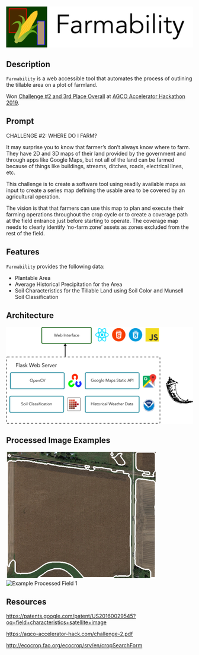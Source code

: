 ![Logo](assets/readme/logo.png)

## Description
`Farmability` is a web accessible tool that automates the process of outlining the tillable area on a plot of farmland. 

Won [Challenge #2 and 3rd Place Overall](https://devpost.com/software/farmability) at [AGCO Accelerator Hackathon 2019](https://agco-accelerator-hack.com/).

## Prompt
CHALLENGE #2: WHERE DO I FARM?

It may surprise you to know that farmer’s don’t always know where to farm. They have 2D and 3D maps of their land provided by the government and through apps like Google Maps, but not all of the land can be farmed because of things like buildings, streams, ditches, roads, electrical lines, etc.

This challenge is to create a software tool using readily available maps as input to create a series map defining the usable area to be covered by an agricultural operation.

The vision is that that farmers can use this map to plan and execute their farming operations throughout the crop cycle or to create a coverage path at the field entrance just before starting to operate. The coverage map needs to clearly identify ‘no-farm zone’ assets as zones excluded from the rest of the field.

## Features
`Farmability` provides the following data:
- Plantable Area
- Average Historical Precipitation for the Area
- Soil Characteristics for the Tillable Land using Soil Color and Munsell Soil Classification

## Architecture
![Architecture](assets/readme/architecture.png)

## Processed Image Examples
![Example Processed Field 0](assets/readme/example_processed_field_0.png)
![Example Processed Field 1](assets/readme/example_processed_field_1s.png)

## Resources
https://patents.google.com/patent/US20160029545?oq=field+characteristics+satellite+image

https://agco-accelerator-hack.com/challenge-2.pdf

http://ecocrop.fao.org/ecocrop/srv/en/cropSearchForm

